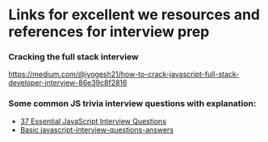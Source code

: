 # Links for excellent we resources and references for interview prep

### Cracking the full stack interview
https://medium.com/@iyogesh21/how-to-crack-javascript-full-stack-developer-interview-86e39c8f2816

### Some common JS trivia interview questions with explanation:
- [37 Essential JavaScript Interview Questions](https://www.toptal.com/javascript/interview-questions)
- [Basic javascript-interview-questions-answers](https://www.guru99.com/javascript-interview-questions-answers.html)
